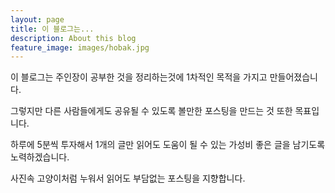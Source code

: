 ```yaml
---
layout: page
title: 이 블로그는...
description: About this blog
feature_image: images/hobak.jpg
---
```


이 블로그는 주인장이 공부한 것을 정리하는것에 1차적인 목적을 가지고 만들어졌습니다.

그렇지만 다른 사람들에게도 공유될 수 있도록 볼만한 포스팅을 만드는 것 또한 목표입니다.

하루에 5분씩 투자해서 1개의 글만 읽어도 도움이 될 수 있는 가성비 좋은 글을 남기도록 노력하겠습니다.

사진속 고양이처럼 누워서 읽어도 부담없는 포스팅을 지향합니다.
